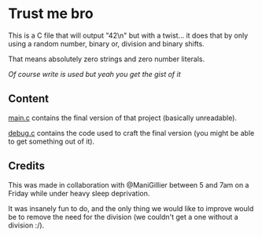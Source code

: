 # Trust me bro

This is a C file that will output "42\n" but with a twist... it does that by
only using a random number, binary or, division and binary shifts.

That means absolutely zero strings and zero number literals.

*Of course write is used but yeah you get the gist of it*

## Content

[main.c](main.c) contains the final version of that project (basically
unreadable).

[debug.c](debug.c) contains the code used to craft the final version (you might
be able to get something out of it).

## Credits

This was made in collaboration with @ManiGillier between 5 and 7am on a Friday
while under heavy sleep deprivation.

It was insanely fun to do, and the only thing we would like to improve would be
to remove the need for the division (we couldn't get a one without a division
:/).
